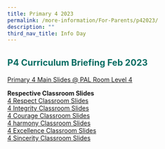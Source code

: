 ```yaml
---
title: Primary 4 2023
permalink: /more-information/For-Parents/p42023/
description: ""
third_nav_title: Info Day
---
```



<b style="color:#016C62; font-size:20px; line-height: 3;">P4 Curriculum Briefing Feb 2023</b><br>
[Primary 4 Main Slides @ PAL Room Level 4](/files/P4%20Info%20Day%202023_3%20Feb%202023.pdf)

**Respective Classroom Slides** <br>
[4 Respect Classroom Slides](/files/4%20Respect%20FT%20Slides%20V2.pdf)<br>
[4 Integrity Classroom Slides](/files/4%20Integrity%20FT%20Slides%20V2.pdf) <br>
[4 Courage Classroom Slides](/files/4%20Courage%20FT%20Slides%20V2.pdf) <br>
[4 harmony Classroom Slides](/files/4%20Harmony%20FT%20Slides.pdf) <br>
[4 Excellence Classroom Slides](/files/4%20Excellence%20FT%20Slides%20V2.pdf) <br>
[4 Sincerity Classroom Slides](/files/4%20Sincerity%20FT%20Slides%20V2.pdf)
